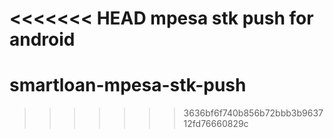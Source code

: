 <<<<<<< HEAD
mpesa stk push for android
=======
# smartloan-mpesa-stk-push
>>>>>>> 3636bf6f740b856b72bbb3b963712fd76660829c
